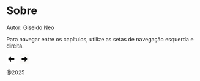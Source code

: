 # Sobre

Autor: Giseldo Neo

Para navegar entre os capítulos, utilize as setas de navegação esquerda e direita.

<div style="display: flex; gap: 10px; align-items: center;">
  <img src="./fig/esquerda.jpg" style="width:5%" alt="image" />
  <img src="./fig/direita.jpg" style="width:5%" alt="image" />
</div>

@2025


